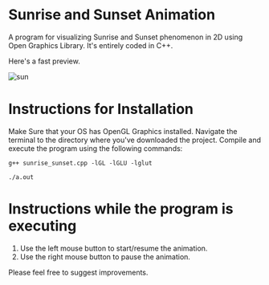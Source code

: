 # Sunrise and Sunset Animation

A program for visualizing Sunrise and Sunset phenomenon in 2D using Open Graphics Library. It's entirely coded in C++.

Here's a fast preview.

![sun](https://user-images.githubusercontent.com/62807226/104741281-00b85980-576f-11eb-841e-8194b052497e.gif)

# Instructions for Installation

Make Sure that your OS has OpenGL Graphics installed. Navigate the terminal to the directory where you've downloaded the project. Compile and execute the program using the following commands:

`g++ sunrise_sunset.cpp -lGL -lGLU -lglut`

`./a.out`

# Instructions while the program is executing

1. Use the left mouse button to start/resume the animation.
2. Use the right mouse button to pause the animation. 

Please feel free to suggest improvements.

